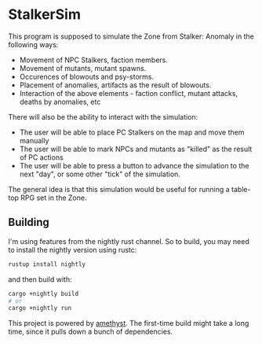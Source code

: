 # StalkerSim
This program is supposed to simulate the Zone from Stalker: Anomaly in the following ways:
+ Movement of NPC Stalkers, faction members.
+ Movement of mutants, mutant spawns.
+ Occurences of blowouts and psy-storms.
+ Placement of anomalies, artifacts as the result of blowouts.
+ Interaction of the above elements - faction conflict, mutant attacks, deaths by anomalies, etc

There will also be the ability to interact with the simulation:
+ The user will be able to place PC Stalkers on the map and move them manually
+ The user will be able to mark NPCs and mutants as "killed" as the result of PC actions
+ The user will be able to press a button to advance the simulation to the next "day", or some other "tick" of the simulation.

The general idea is that this simulation would be useful for running a table-top RPG set in the Zone.

## Building
I'm using features from the nightly rust channel. So to build, you may need to install the nightly version using rustc:
```bash
rustup install nightly
```
and then build with:
```bash
cargo +nightly build
# or
cargo +nightly run
```

This project is powered by [amethyst](https://amethyst.rs/). The first-time build might take a long time, since it pulls down a bunch of dependencies.